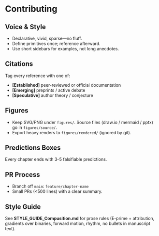 # Contributing

## Voice & Style
- Declarative, vivid, sparse—no fluff.
- Define primitives once; reference afterward.
- Use short sidebars for examples, not long anecdotes.

## Citations
Tag every reference with one of:
- **[Established]** peer-reviewed or official documentation
- **[Emerging]** preprints / active debate
- **[Speculative]** author theory / conjecture

## Figures
- Keep SVG/PNG under `figures/`. Source files (draw.io / mermaid / pptx) go in `figures/source/`.
- Export heavy renders to `figures/rendered/` (ignored by git).

## Predictions Boxes
Every chapter ends with 3–5 falsifiable predictions.

## PR Process
- Branch off `main`: `feature/chapter-name`
- Small PRs (<500 lines) with a clear summary.


## Style Guide
See **STYLE_GUIDE_Compusition.md** for prose rules (E-prime + attribution, gradients over binaries, forward motion, rhythm, no bullets in manuscript text).
